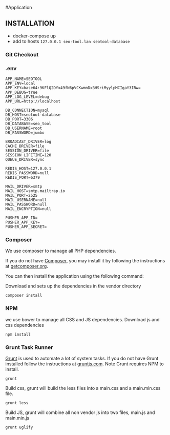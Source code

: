 #Application



## INSTALLATION
* docker-compose up
* add to hosts ```127.0.0.1 seo-tool.lan seotool-database```
### Git Checkout


### .env
~~~
APP_NAME=SEOTOOL
APP_ENV=local
APP_KEY=base64:9KFlQ2DYx49fN6pVCKwmnDxBHSriMyylpMCIgaY3IRw=
APP_DEBUG=true
APP_LOG_LEVEL=debug
APP_URL=http://localhost

DB_CONNECTION=mysql
DB_HOST=seotool-database
DB_PORT=3306
DB_DATABASE=seo_tool
DB_USERNAME=root
DB_PASSWORD=jumbo

BROADCAST_DRIVER=log
CACHE_DRIVER=file
SESSION_DRIVER=file
SESSION_LIFETIME=120
QUEUE_DRIVER=sync

REDIS_HOST=127.0.0.1
REDIS_PASSWORD=null
REDIS_PORT=6379

MAIL_DRIVER=smtp
MAIL_HOST=smtp.mailtrap.io
MAIL_PORT=2525
MAIL_USERNAME=null
MAIL_PASSWORD=null
MAIL_ENCRYPTION=null

PUSHER_APP_ID=
PUSHER_APP_KEY=
PUSHER_APP_SECRET=
~~~


### Composer
We use composer to manage all PHP dependencies.

If you do not have [Composer](http://getcomposer.org/), you may install it by following the instructions
at [getcomposer.org](http://getcomposer.org/doc/00-intro.md#installation-nix).

You can then install the application using the following command:

Download and sets up the dependencies in the vendor directory
~~~
composer install
~~~


### NPM
we use bower to manage all CSS and JS dependencies.
Download js and css dependencies
~~~
npm install
~~~

### Grunt Task Runner

[Grunt](http://gruntjs.com/) is used to automate a lot of system tasks. If you do not have Grunt installed follow the
instructions at [gruntjs.com](http://gruntjs.com/installing-grunt). Note Grunt requires NPM to install.
~~~
grunt
~~~

Build css, grunt will build the less files into a main.css and a main.min.css file.
~~~
grunt less
~~~

Build JS, grunt will combine all non vendor js into two files, main.js and main.min.js
~~~
grunt uglify
~~~